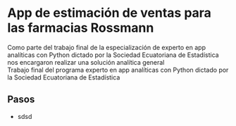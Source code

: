 # App de estimación de ventas para las farmacias Rossmann

Como parte del trabajo final de la especialización de experto en app analíticas con Python dictado por la Sociedad Ecuatoriana de Estadística nos encargaron realizar una solución analítica general  
Trabajo final del programa experto en app analíticas con Python dictado por la Sociedad Ecuatoriana de Estadística

## Pasos
+ sdsd
